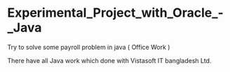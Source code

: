 # Experimental_Project_with_Oracle_-_Java
Try to solve some payroll problem in java ( Office Work )


There have all Java work which done with Vistasoft IT bangladesh Ltd.
